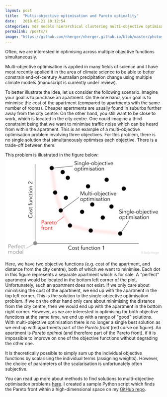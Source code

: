 ```yaml
---
layout: post
title:  "Multi-objective optimisation and Pareto optimality"
date:   2018-05-21 10:12:54
categories: mds models hierarchical clustering multi-objective optimisation
permalink: /posts/7
image: "https://github.com/nherger/nherger.github.io/blob/master/photos/Pareto_banner.png?raw=true"
---
```


Often, we are interested in optimising across multiple objective functions simultaneously.

<!--more-->

Multi-objective optimisation is applied in many fields of science and I have most recently applied it in the area of climate science to be able to better constrain end-of-century Australian precipitation change using multiple climate models (manuscript is currently under review).

To better illustrate the idea, let us consider the following scenario. Imagine your goal is to purchase an apartment. On the one hand, your goal is to minimise the cost of the apartment (compared to apartments with the same number of rooms). Cheaper apartments are usually found in suburbs further away from the city centre. On the other hand, you still want to be close to work, which is located in the city centre. One could imagine a third constraint being that we want to minimise traffic noise which can be heard from within the apartment. This is an example of a multi-objective optimisation problem involving three objectives. For this problem, there is no single solution that simultaneously optimises each objective. There is a trade-off between them.

This problem is illustrated in the figure below:
![Pareto optimality](https://github.com/nherger/nherger.github.io/blob/master/photos/ParetoOptimality.png?raw=true)

Here, we have two objective functions (e.g. cost of the apartment, and distance from the city centre), both of which we want to minimise. Each dot in this figure represents a separate apartment which is for sale. A "perfect" apartment would be located in the bottom left corner of the plot. Unfortunately, such an apartment does not exist. If we only care about minimising the cost of the apartment, we end up with the apartment in the top left corner. This is the solution to the single-objective optimisation problem. If we on the other hand only care about minimising the distance from the city centre, then we would end up with the apartment in the bottom right corner. However, as we are interested in optimising for both objective functions at the same time, we end up with a range of "good" solutions. With multi-objective optimisation there is no longer a single best solution as we end up with apartments part of the *Pareto front* (red curve on figure). An apartment is *Pareto optimal* (and therefore part of the Pareto front), if it is impossible to improve on one of the objective functions without degrading the other one.

It is theoretically possible to simply sum up the individual objective functions by scalarising the individual terms (assigning weights). However, the choice of parameters of the scalarisation is unfortunately often subjective.

You can read up more about methods to find solutions to multi-objective optimisation problems [here](https://en.wikipedia.org/wiki/Multi-objective_optimization#A_posteriori_methods). I created a sample Python script which finds the Pareto front within a high-dimensional space on my [GitHub repo](https://github.com/nherger/VisualisingModelSpace/blob/master/ParetoFront.py).
